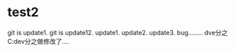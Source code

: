 # test2
git is update1.
git is update12.
update1.
update2.
update3.
bug........
dve分之
C:dev分之做修改了....